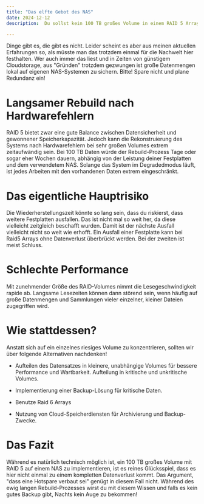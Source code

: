 ```yaml
---
title: "Das elfte Gebot des NAS"
date: 2024-12-12
description:  Du sollst kein 100 TB großes Volume in einem RAID 5 Array fahren!

---
```



Dinge gibt es, die gibt es nicht. Leider scheint es aber aus meinen aktuellen Erfahrungen so, als müsste man das trotzdem einmal für die Nachwelt hier festhalten. Wer auch immer das liest und in Zeiten von günstigem Cloudstorage, aus "Gründen" trotzdem gezwungen ist große Datenmengen lokal auf eigenen NAS-Systemen zu sichern. Bitte! Spare nicht und plane Redundanz ein!  


# Langsamer Rebuild nach Hardwarefehlern

RAID 5 bietet zwar eine gute Balance zwischen Datensicherheit und gewonnener Speicherkapazität. Jedoch kann die Rekonstruierung des Systems nach Hardwarefehlern bei sehr großen Volumes extrem zeitaufwändig sein. Bei 100 TB Daten würde der Rebuild-Prozess Tage oder sogar eher Wochen dauern, abhängig von der Leistung deiner Festplatten und dem verwendetem NAS. Solange das System im Degradedmodus läuft, ist jedes Arbeiten mit den vorhandenen Daten extrem eingeschränkt.  


# Das eigentliche Hauptrisiko 

Die Wiederherstellungszeit könnte so lang sein, dass du riskierst, dass weitere Festplatten ausfallen. Das ist nicht mal so weit her, da diese vielleicht zeitgleich beschafft wurden. Damit ist der nächste Ausfall vielleicht nicht so weit wie erhofft. Ein Ausfall einer Festplatte kann bei Raid5 Arrays ohne Datenverlust überbrückt werden. Bei der zweiten ist meist Schluss.  


# Schlechte Performance 

Mit zunehmender Größe des RAID-Volumes nimmt die Lesegeschwindigkeit rapide ab. 
Langsame Lesezeiten können dann störend sein, wenn häufig auf große Datenmengen und Sammlungen vieler einzelner, kleiner Dateien zugegriffen wird.



# Wie stattdessen? 

Anstatt sich auf ein einzelnes riesiges Volume zu konzentrieren, sollten wir über folgende Alternativen nachdenken!

* Aufteilen des Datensatzes in kleinere, unabhängige Volumes für bessere Performance und Wartbarkeit. Aufteilung in kritische und unkritische Volumes. 

* Implementierung einer Backup-Lösung für kritische Daten.

* Benutze Raid 6 Arrays 

* Nutzung von Cloud-Speicherdiensten für Archivierung und Backup-Zwecke.


# Das Fazit

Während es natürlich technisch möglich ist, ein 100 TB großes Volume mit RAID 5 auf einem NAS zu implementieren, ist es reines Glücksspiel, dass es hier nicht einmal zu einem kompletten Datenverlust kommt. Das Argument, "dass eine Hotspare verbaut sei" genügt in diesem Fall nicht. Während des ewig langen Rebuild-Prozesses wirst du mit diesem Wissen und falls es kein gutes Backup gibt, Nachts kein Auge zu bekommen!  
